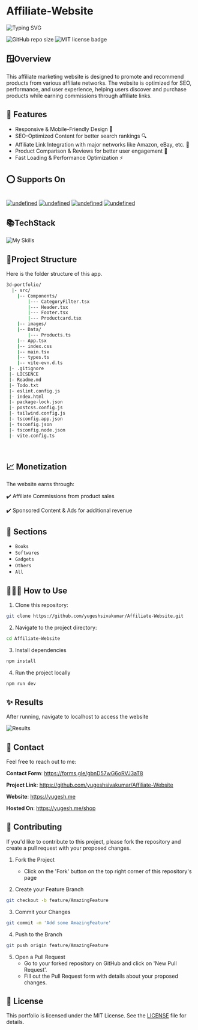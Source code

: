 # Affiliate-Website

![Typing SVG](https://readme-typing-svg.demolab.com/?lines=Welcome+to+my+affiliate+website!+🚀)

![GitHub repo size](https://img.shields.io/github/repo-size/yugeshsivakumar/Affiliate-Website)
![MIT license badge](https://img.shields.io/github/license/JanDeDobbeleer/oh-my-posh.svg)

## 🪟Overview
This affiliate marketing website is designed to promote and recommend products from various affiliate networks. The website is optimized for SEO, performance, and user experience, helping users discover and purchase products while earning commissions through affiliate links.

## 🚀 Features
- Responsive & Mobile-Friendly Design 📱
- SEO-Optimized Content for better search rankings 🔍
- Affiliate Link Integration with major networks like Amazon, eBay, etc. 🔗
- Product Comparison & Reviews for better user engagement 📝
- Fast Loading & Performance Optimization ⚡

  
## ⭕ Supports On 
  <br>
  <a href="https://github.com/GitSquared/edex-ui/releases/download/v2.2.8/eDEX-UI-Windows.exe" target="_blank"><img alt="undefined" src="https://badgen.net/badge/Download/Windows/?color=blue&icon=windows&label"></a>
  <a href="https://github.com/GitSquared/edex-ui/releases/download/v2.2.8/eDEX-UI-macOS.dmg" target="_blank"><img alt="undefined" src="https://badgen.net/badge/Download/macOS/?color=black&icon=apple&label"></a>
  <a href="https://github.com/GitSquared/edex-ui/releases/download/v2.2.8/eDEX-UI-Linux-x86_64.AppImage" target="_blank"><img alt="undefined" src="https://badgen.net/badge/Download/Linux64/?color=orange&icon=terminal&label"></a>
  <a href="https://github.com/GitSquared/edex-ui/releases/download/v2.2.8/eDEX-UI-Android.apk" target="_blank"><img alt="undefined" src="https://badgen.net/badge/Download/Android/?color=green&icon=android&label"></a>
  <br>



## 📚TechStack

![My Skills](https://skillicons.dev/icons?i=css,git,github,html,js,linux,react,replit,ts,vite)

## 🌲Project Structure 

Here is the folder structure of this app.

```bash
3d-portfolio/
  |- src/
    |-- Components/
        |--- CategoryFilter.tsx
        |--- Header.tsx
        |--- Footer.tsx
        |--- Productcard.tsx
    |-- images/
    |-- Data/
        |--- Products.ts
    |-- App.tsx
    |-- index.css
    |-- main.tsx
    |-- types.ts
    |-- vite-evn.d.ts
 |- .gitignore
 |- LICSENCE
 |- Readme.md
 |- Todo.txt
 |- eslint.config.js
 |- index.html
 |- package-lock.json
 |- postcss.config.js
 |- tailwind.config.js
 |- tsconfig.app.json
 |- tsconfig.json
 |- tsconfig.node.json
 |- vite.config.ts
```

<br />

## 📈 Monetization
The website earns through:

✔️ Affiliate Commissions from product sales

✔️ Sponsored Content & Ads for additional revenue

## 🔖 Sections
- `Books`
- `Softwares`
- `Gadgets`
- `Others`
- `All`
  
## 🏃‍♂️‍➡️ How to Use
1. Clone this repository:

```bash
git clone https://github.com/yugeshsivakumar/Affiliate-Website.git
```
2. Navigate to the project directory:

```bash
cd Affiliate-Website
```

3. Install dependencies
```bash
npm install
```
4. Run the project locally
```bash
npm run dev
```

## ✨ Results
After running, navigate to localhost to access the website 

![Results](https://github.com/user-attachments/assets/8b6cf166-9e2c-4417-b2eb-fa3dc3bee1df)


## 📩 Contact

Feel free to reach out to me:

**Contact Form**: https://forms.gle/gbnD57wG6oRVJ3aT8

**Project Link**: https://github.com/yugeshsivakumar/Affiliate-Website

**Website**: https://yugesh.me

**Hosted On**: https://yugesh.me/shop


## 🛂 Contributing
If you'd like to contribute to this project, please fork the repository and create a pull request with your proposed changes.

1. Fork the Project
    - Click on the 'Fork' button on the top right corner of this repository's page
   
2. Create your Feature Branch 
```bash
git checkout -b feature/AmazingFeature
```
3. Commit your Changes 
```bash
git commit -m 'Add some AmazingFeature'
```
4. Push to the Branch
```bash
git push origin feature/AmazingFeature
```
5. Open a Pull Request
   - Go to your forked repository on GitHub and click on 'New Pull Request'.
   - Fill out the Pull Request form with details about your proposed changes.

## 🔑 License

This portfolio is licensed under the MIT License. See the [LICENSE](LICENSE) file for details.


